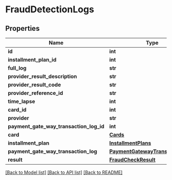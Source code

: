 # FraudDetectionLogs

## Properties
Name | Type | Description | Notes
------------ | ------------- | ------------- | -------------
**id** | **int** |  | 
**installment_plan_id** | **int** |  | 
**full_log** | **str** |  | [optional] 
**provider_result_description** | **str** |  | [optional] 
**provider_result_code** | **str** |  | [optional] 
**provider_reference_id** | **str** |  | [optional] 
**time_lapse** | **int** |  | 
**card_id** | **int** |  | 
**provider** | **str** |  | [optional] 
**payment_gate_way_transaction_log_id** | **int** |  | [optional] 
**card** | [**Cards**](Cards.md) |  | [optional] 
**installment_plan** | [**InstallmentPlans**](InstallmentPlans.md) |  | [optional] 
**payment_gate_way_transaction_log** | [**PaymentGatewayTransactionLogs**](PaymentGatewayTransactionLogs.md) |  | [optional] 
**result** | [**FraudCheckResult**](FraudCheckResult.md) |  | 

[[Back to Model list]](../README.md#documentation-for-models) [[Back to API list]](../README.md#documentation-for-api-endpoints) [[Back to README]](../README.md)


